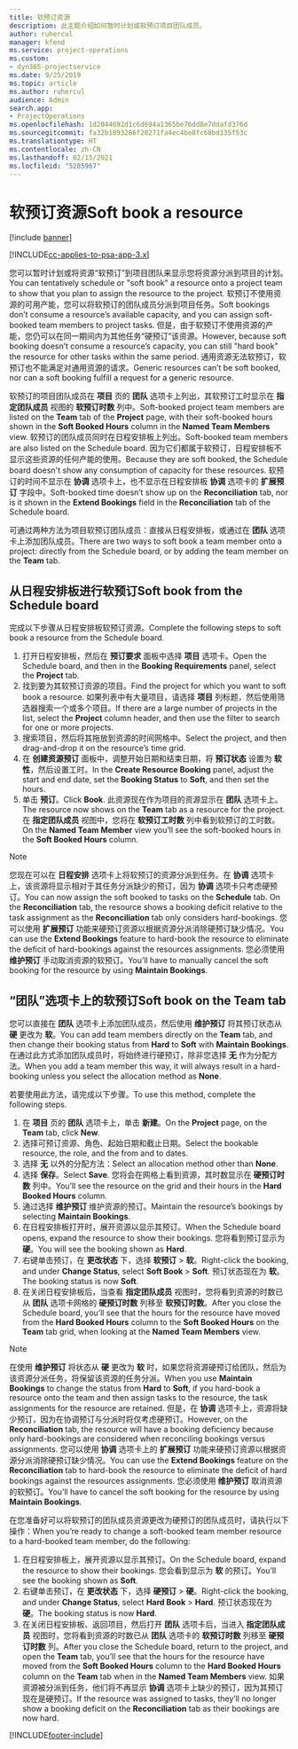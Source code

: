 ```yaml
---
title: 软预订资源
description: 此主题介绍如何暂时计划或软预订项目团队成员。
author: ruhercul
manager: kfend
ms.service: project-operations
ms.custom:
- dyn365-projectservice
ms.date: 9/25/2019
ms.topic: article
ms.author: ruhercul
audience: Admin
search.app:
- ProjectOperations
ms.openlocfilehash: 1d2044692d1c6d694a1365be76dd8e7ddafd376d
ms.sourcegitcommit: fa32b1893286f20271fa4ec4be8fc68bd135f53c
ms.translationtype: HT
ms.contentlocale: zh-CN
ms.lasthandoff: 02/15/2021
ms.locfileid: "5285967"
---
```

# <a name="soft-book-a-resource"></a><span data-ttu-id="e8be9-103">软预订资源</span><span class="sxs-lookup"><span data-stu-id="e8be9-103">Soft book a resource</span></span>

[!include [banner](../includes/psa-now-project-operations.md)]

[!INCLUDE[cc-applies-to-psa-app-3.x](../includes/cc-applies-to-psa-app-3x.md)]

<span data-ttu-id="e8be9-104">您可以暂时计划或将资源“软预订”到项目团队来显示您将资源分派到项目的计划。</span><span class="sxs-lookup"><span data-stu-id="e8be9-104">You can tentatively schedule or "soft book" a resource onto a project team to show that you plan to assign the resource to the project.</span></span> <span data-ttu-id="e8be9-105">软预订不使用资源的可用产能，您可以将软预订的团队成员分派到项目任务。</span><span class="sxs-lookup"><span data-stu-id="e8be9-105">Soft bookings don’t consume a resource’s available capacity, and you can assign soft-booked team members to project tasks.</span></span> <span data-ttu-id="e8be9-106">但是，由于软预订不使用资源的产能，您仍可以在同一期间内为其他任务“硬预订”该资源。</span><span class="sxs-lookup"><span data-stu-id="e8be9-106">However, because soft booking doesn’t consume a resource’s capacity, you can still "hard book" the resource for other tasks within the same period.</span></span> <span data-ttu-id="e8be9-107">通用资源无法软预订，软预订也不能满足对通用资源的请求。</span><span class="sxs-lookup"><span data-stu-id="e8be9-107">Generic resources can’t be soft booked, nor can a soft booking fulfill a request for a generic resource.</span></span>

<span data-ttu-id="e8be9-108">软预订的项目团队成员在 **项目** 页的 **团队** 选项卡上列出，其软预订工时显示在 **指定团队成员** 视图的 **软预订时数** 列中。</span><span class="sxs-lookup"><span data-stu-id="e8be9-108">Soft-booked project team members are listed on the **Team** tab of the **Project** page, with their soft-booked hours shown in the **Soft Booked Hours** column in the **Named Team Members** view.</span></span> <span data-ttu-id="e8be9-109">软预订的团队成员同时在日程安排板上列出。</span><span class="sxs-lookup"><span data-stu-id="e8be9-109">Soft-booked team members are also listed on the Schedule board.</span></span> <span data-ttu-id="e8be9-110">因为它们都属于软预订，日程安排板不显示这些资源的任何产能的使用。</span><span class="sxs-lookup"><span data-stu-id="e8be9-110">Because they are soft booked, the Schedule board doesn't show any consumption of capacity for these resources.</span></span> <span data-ttu-id="e8be9-111">软预订的时间不显示在 **协调** 选项卡上，也不显示在日程安排板 **协调** 选项卡的 **扩展预订** 字段中。</span><span class="sxs-lookup"><span data-stu-id="e8be9-111">Soft-booked time doesn’t show up on the **Reconciliation** tab, nor is it shown in the **Extend Bookings** field in the **Reconciliation** tab of the Schedule board.</span></span> 

<span data-ttu-id="e8be9-112">可通过两种方法为项目软预订团队成员：直接从日程安排板，或通过在 **团队** 选项卡上添加团队成员。</span><span class="sxs-lookup"><span data-stu-id="e8be9-112">There are two ways to soft book a team member onto a project: directly from the Schedule board, or by adding the team member on the **Team** tab.</span></span> 

## <a name="soft-book-from-the-schedule-board"></a><span data-ttu-id="e8be9-113">从日程安排板进行软预订</span><span class="sxs-lookup"><span data-stu-id="e8be9-113">Soft book from the Schedule board</span></span>
<span data-ttu-id="e8be9-114">完成以下步骤从日程安排板软预订资源。</span><span class="sxs-lookup"><span data-stu-id="e8be9-114">Complete the following steps to soft book a resource from the Schedule board.</span></span> 

1. <span data-ttu-id="e8be9-115">打开日程安排板，然后在 **预订要求** 面板中选择 **项目** 选项卡。</span><span class="sxs-lookup"><span data-stu-id="e8be9-115">Open the Schedule board, and then in the **Booking Requirements** panel, select the **Project** tab.</span></span>
2. <span data-ttu-id="e8be9-116">找到要为其软预订资源的项目。</span><span class="sxs-lookup"><span data-stu-id="e8be9-116">Find the project for which you want to soft book a resource.</span></span> <span data-ttu-id="e8be9-117">如果列表中有大量项目，请选择 **项目** 列标题，然后使用筛选器搜索一个或多个项目。</span><span class="sxs-lookup"><span data-stu-id="e8be9-117">If there are a large number of projects in the list, select the **Project** column header, and then use the filter to search for one or more projects.</span></span>
3. <span data-ttu-id="e8be9-118">搜索项目，然后将其拖放到资源的时间网格中。</span><span class="sxs-lookup"><span data-stu-id="e8be9-118">Select the project, and then drag-and-drop it on the resource’s time grid.</span></span>
5. <span data-ttu-id="e8be9-119">在 **创建资源预订** 面板中，调整开始日期和结束日期，将 **预订状态** 设置为 **软性**，然后设置工时。</span><span class="sxs-lookup"><span data-stu-id="e8be9-119">In the **Create Resource Booking** panel, adjust the start and end date, set the **Booking Status** to **Soft**, and then set the hours.</span></span> 
6. <span data-ttu-id="e8be9-120">单击 **预订**。</span><span class="sxs-lookup"><span data-stu-id="e8be9-120">Click **Book**.</span></span> <span data-ttu-id="e8be9-121">此资源现在作为项目的资源显示在 **团队** 选项卡上。</span><span class="sxs-lookup"><span data-stu-id="e8be9-121">The resource now shows on the **Team** tab as a resource for the project.</span></span> <span data-ttu-id="e8be9-122">在 **指定团队成员** 视图中，您将在 **软预订工时数** 列中看到软预订的工时数。</span><span class="sxs-lookup"><span data-stu-id="e8be9-122">On the **Named Team Member** view you’ll see the soft-booked hours in the **Soft Booked Hours** column.</span></span>

> [!NOTE]
> <span data-ttu-id="e8be9-123">您现在可以在 **日程安排** 选项卡上将软预订的资源分派到任务。在 **协调** 选项卡上，该资源将显示相对于其任务分派缺少的预订，因为 **协调** 选项卡只考虑硬预订。</span><span class="sxs-lookup"><span data-stu-id="e8be9-123">You can now assign the soft booked to tasks on the **Schedule** tab. On the **Reconciliation** tab, the resource shows a booking deficit relative to the task assignment as the **Reconciliation** tab only considers hard-bookings.</span></span> <span data-ttu-id="e8be9-124">您可以使用 **扩展预订** 功能来硬预订资源以根据资源分派消除硬预订缺少情况。</span><span class="sxs-lookup"><span data-stu-id="e8be9-124">You can use the **Extend Bookings** feature to hard-book the resource to eliminate the deficit of hard-bookings against the resources assignments.</span></span> <span data-ttu-id="e8be9-125">您必须使用 **维护预订** 手动取消资源的软预订。</span><span class="sxs-lookup"><span data-stu-id="e8be9-125">You’ll have to manually cancel the soft booking for the resource by using **Maintain Bookings**.</span></span>

## <a name="soft-book-on-the-team-tab"></a><span data-ttu-id="e8be9-126">“团队”选项卡上的软预订</span><span class="sxs-lookup"><span data-stu-id="e8be9-126">Soft book on the Team tab</span></span>

<span data-ttu-id="e8be9-127">您可以直接在 **团队** 选项卡上添加团队成员，然后使用 **维护预订** 将其预订状态从 **硬** 更改为 **软**。</span><span class="sxs-lookup"><span data-stu-id="e8be9-127">You can add team members directly on the **Team** tab, and then change their booking status from **Hard** to **Soft** with **Maintain Bookings**.</span></span> <span data-ttu-id="e8be9-128">在通过此方式添加团队成员时，将始终进行硬预订，除非您选择 **无** 作为分配方法。</span><span class="sxs-lookup"><span data-stu-id="e8be9-128">When you add a team member this way, it will always result in a hard-booking unless you select the allocation method as **None**.</span></span>

<span data-ttu-id="e8be9-129">若要使用此方法，请完成以下步骤。</span><span class="sxs-lookup"><span data-stu-id="e8be9-129">To use this method, complete the following steps.</span></span>

1. <span data-ttu-id="e8be9-130">在 **项目** 页的 **团队** 选项卡上，单击 **新建**。</span><span class="sxs-lookup"><span data-stu-id="e8be9-130">On the **Project** page, on the **Team** tab, click **New**.</span></span>
2. <span data-ttu-id="e8be9-131">选择可预订资源、角色、起始日期和截止日期。</span><span class="sxs-lookup"><span data-stu-id="e8be9-131">Select the bookable resource, the role, and the from and to dates.</span></span>
3. <span data-ttu-id="e8be9-132">选择 **无** 以外的分配方法：</span><span class="sxs-lookup"><span data-stu-id="e8be9-132">Select an allocation method other than **None**.</span></span>
4. <span data-ttu-id="e8be9-133">选择 **保存**。</span><span class="sxs-lookup"><span data-stu-id="e8be9-133">Select **Save**.</span></span> <span data-ttu-id="e8be9-134">您将会在网格上看到资源，其时数显示在 **硬预订时数** 列中。</span><span class="sxs-lookup"><span data-stu-id="e8be9-134">You’ll see the resource on the grid and their hours in the **Hard Booked Hours** column.</span></span>
5. <span data-ttu-id="e8be9-135">通过选择 **维护预订** 维护资源的预订。</span><span class="sxs-lookup"><span data-stu-id="e8be9-135">Maintain the resource’s bookings by selecting **Maintain Bookings**.</span></span>
6. <span data-ttu-id="e8be9-136">在日程安排板打开时，展开资源以显示其预订。</span><span class="sxs-lookup"><span data-stu-id="e8be9-136">When the Schedule board opens, expand the resource to show their bookings.</span></span> <span data-ttu-id="e8be9-137">您将看到预订显示为 **硬**。</span><span class="sxs-lookup"><span data-stu-id="e8be9-137">You will see the booking shown as **Hard**.</span></span>
7. <span data-ttu-id="e8be9-138">右键单击预订，在 **更改状态** 下，选择 **软预订** \> **软**。</span><span class="sxs-lookup"><span data-stu-id="e8be9-138">Right-click the booking, and under **Change Status**, select **Soft Book** \> **Soft**.</span></span> <span data-ttu-id="e8be9-139">预订状态现在为 **软**。</span><span class="sxs-lookup"><span data-stu-id="e8be9-139">The booking status is now **Soft**.</span></span>
8. <span data-ttu-id="e8be9-140">在关闭日程安排板后，当查看 **指定团队成员** 视图时，您将看到资源的时数已从 **团队** 选项卡网格的 **硬预订时数** 列移至 **软预订时数**。</span><span class="sxs-lookup"><span data-stu-id="e8be9-140">After you close the Schedule board, you’ll see that the hours for the resource have moved from the **Hard Booked Hours** column to the **Soft Booked Hours** on the **Team** tab grid, when looking at the **Named Team Members** view.</span></span>

> [!NOTE]
> <span data-ttu-id="e8be9-141">在使用 **维护预订** 将状态从 **硬** 更改为 **软** 时，如果您将资源硬预订给团队，然后为该资源分派任务，将保留该资源的任务分派。</span><span class="sxs-lookup"><span data-stu-id="e8be9-141">When you use **Maintain Bookings** to change the status from **Hard** to **Soft**, if you hard-book a resource onto the team and then assign tasks to the resource, the task assignments for the resource are retained.</span></span> <span data-ttu-id="e8be9-142">但是，在 **协调** 选项卡上，资源将缺少预订，因为在协调预订与分派时将仅考虑硬预订。</span><span class="sxs-lookup"><span data-stu-id="e8be9-142">However, on the **Reconciliation** tab, the resource will have a booking deficiency because only hard-bookings are considered when reconciling bookings versus assignments.</span></span> <span data-ttu-id="e8be9-143">您可以使用 **协调** 选项卡上的 **扩展预订** 功能来硬预订资源以根据资源分派消除硬预订缺少情况。</span><span class="sxs-lookup"><span data-stu-id="e8be9-143">You can use the **Extend Bookings** feature on the **Reconciliation** tab to hard-book the resource to eliminate the deficit of hard bookings against the resources assignments.</span></span> <span data-ttu-id="e8be9-144">您必须使用 **维护预订** 取消资源的软预订。</span><span class="sxs-lookup"><span data-stu-id="e8be9-144">You’ll have to cancel the soft booking for the resource by using **Maintain Bookings**.</span></span>

<span data-ttu-id="e8be9-145">在您准备好可以将软预订的团队成员资源更改为硬预订的团队成员时，请执行以下操作：</span><span class="sxs-lookup"><span data-stu-id="e8be9-145">When you’re ready to change a soft-booked team member resource to a hard-booked team member, do the following:</span></span>

1. <span data-ttu-id="e8be9-146">在日程安排板上，展开资源以显示其预订。</span><span class="sxs-lookup"><span data-stu-id="e8be9-146">On the Schedule board, expand the resource to show their bookings.</span></span> <span data-ttu-id="e8be9-147">您会看到显示为 **软** 的预订。</span><span class="sxs-lookup"><span data-stu-id="e8be9-147">You’ll see the booking shown as **Soft**.</span></span>
2. <span data-ttu-id="e8be9-148">右键单击预订，在 **更改状态** 下，选择 **硬预订** \> **硬**。</span><span class="sxs-lookup"><span data-stu-id="e8be9-148">Right-click the booking, and under **Change Status**, select **Hard Book** \> **Hard**.</span></span> <span data-ttu-id="e8be9-149">预订状态现在为 **硬**。</span><span class="sxs-lookup"><span data-stu-id="e8be9-149">The booking status is now **Hard**.</span></span>
3. <span data-ttu-id="e8be9-150">在关闭日程安排板、返回项目，然后打开 **团队** 选项卡后，当进入 **指定团队成员** 视图时，您将看到资源的时数已从 **团队** 选项卡的 **软预订时数** 列移至 **硬预订时数** 列。</span><span class="sxs-lookup"><span data-stu-id="e8be9-150">After you close the Schedule board, return to the project, and open the **Team** tab, you’ll see that the hours for the resource have moved from the **Soft Booked Hours** column to the **Hard Booked Hours** column on the **Team** tab when in the **Named Team Members** view.</span></span> <span data-ttu-id="e8be9-151">如果资源被分派到任务，他们将不再显示 **协调** 选项卡上缺少的预订，因为其预订现在是硬预订。</span><span class="sxs-lookup"><span data-stu-id="e8be9-151">If the resource was assigned to tasks, they’ll no longer show a booking deficit on the **Reconciliation** tab as their bookings are now hard.</span></span>



[!INCLUDE[footer-include](../includes/footer-banner.md)]